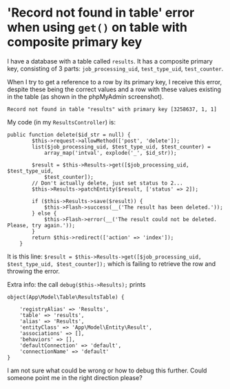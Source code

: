 # 'Record not found in table' error when using `get()` on table with composite primary key

I have a database with a table called `results`.   It has a composite primary key, consisting of 3 parts: `job_processing_uid`, `test_type_uid`, `test_counter`.

When I try to get a reference to a row by its primary key, I receive this error, despite these being the correct values and a row with these values existing in the table (as shown in the phpMyAdmin screenshot).

`Record not found in table "results" with primary key [3258637, 1, 1]`

My code (in my `ResultsController`) is:

```
public function delete($id_str = null) {
        $this->request->allowMethod(['post', 'delete']);
        list($job_processing_uid, $test_type_uid, $test_counter) =
            array_map('intval', explode('_', $id_str));

        $result = $this->Results->get([$job_processing_uid, $test_type_uid, 
            $test_counter]);
        // Don't actually delete, just set status to 2...
        $this->Results->patchEntity($result, ['status' => 2]); 
         
        if ($this->Results->save($result)) {
            $this->Flash->success(__('The result has been deleted.'));
        } else {
            $this->Flash->error(__('The result could not be deleted. Please, try again.'));
        }
        return $this->redirect(['action' => 'index']);
    }
```

It is this line:
`$result = $this->Results->get([$job_processing_uid, $test_type_uid, $test_counter]);` which is failing to retrieve the row and throwing the error.

Extra info:  the call `debug($this->Results);` prints

```
object(App\Model\Table\ResultsTable) {

    'registryAlias' => 'Results',
    'table' => 'results',
    'alias' => 'Results',
    'entityClass' => 'App\Model\Entity\Result',
    'associations' => [],
    'behaviors' => [],
    'defaultConnection' => 'default',
    'connectionName' => 'default'
}
```

I am not sure what could be wrong or how to debug this further.   Could someone point me in the right direction please? 
